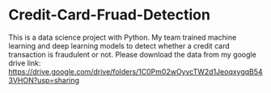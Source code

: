 # Credit-Card-Fruad-Detection
This is a data science project with Python. 
My team trained machine learning and deep learning models to detect whether a credit card transaction is fraudulent or not.
Please download the data from my google drive link: https://drive.google.com/drive/folders/1C0Pm02wOyvcTW2d1JeoqxygqB543VHON?usp=sharing
